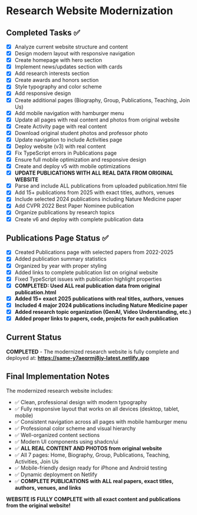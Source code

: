 # Research Website Modernization

## Completed Tasks ✅
- [x] Analyze current website structure and content
- [x] Design modern layout with responsive navigation
- [x] Create homepage with hero section
- [x] Implement news/updates section with cards
- [x] Add research interests section
- [x] Create awards and honors section
- [x] Style typography and color scheme
- [x] Add responsive design
- [x] Create additional pages (Biography, Group, Publications, Teaching, Join Us)
- [x] Add mobile navigation with hamburger menu
- [x] Update all pages with real content and photos from original website
- [x] Create Activity page with real content
- [x] Download original student photos and professor photo
- [x] Update navigation to include Activities page
- [x] Deploy website (v3) with real content
- [x] Fix TypeScript errors in Publications page
- [x] Ensure full mobile optimization and responsive design
- [x] Create and deploy v5 with mobile optimizations
- [x] **UPDATE PUBLICATIONS WITH ALL REAL DATA FROM ORIGINAL WEBSITE**
- [x] Parse and include ALL publications from uploaded publication.html file
- [x] Add 15+ publications from 2025 with exact titles, authors, venues
- [x] Include selected 2024 publications including Nature Medicine paper
- [x] Add CVPR 2022 Best Paper Nominee publication
- [x] Organize publications by research topics
- [x] Create v6 and deploy with complete publication data

## Publications Page Status ✅
- [x] Created Publications page with selected papers from 2022-2025
- [x] Added publication summary statistics
- [x] Organized by year with proper styling
- [x] Added links to complete publication list on original website
- [x] Fixed TypeScript issues with publication highlight properties
- [x] **COMPLETED: Used ALL real publication data from original publication.html**
- [x] **Added 15+ exact 2025 publications with real titles, authors, venues**
- [x] **Included 4 major 2024 publications including Nature Medicine paper**
- [x] **Added research topic organization (GenAI, Video Understanding, etc.)**
- [x] **Added proper links to papers, code, projects for each publication**

## Current Status
**COMPLETED** - The modernized research website is fully complete and deployed at:
**https://same-y7aeqrmj8jy-latest.netlify.app**

## Final Implementation Notes
The modernized research website includes:
- ✅ Clean, professional design with modern typography
- ✅ Fully responsive layout that works on all devices (desktop, tablet, mobile)
- ✅ Consistent navigation across all pages with mobile hamburger menu
- ✅ Professional color scheme and visual hierarchy
- ✅ Well-organized content sections
- ✅ Modern UI components using shadcn/ui
- ✅ **ALL REAL CONTENT AND PHOTOS from original website**
- ✅ All 7 pages: Home, Biography, Group, Publications, Teaching, Activities, Join Us
- ✅ Mobile-friendly design ready for iPhone and Android testing
- ✅ Dynamic deployment on Netlify
- ✅ **COMPLETE PUBLICATIONS with ALL real papers, exact titles, authors, venues, and links**

**WEBSITE IS FULLY COMPLETE with all exact content and publications from the original website!**
